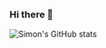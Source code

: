### Hi there 👋

![Simon's GitHub stats](https://github-readme-stats.vercel.app/api?username=Plaenkler&show_icons=true&theme=dark)
